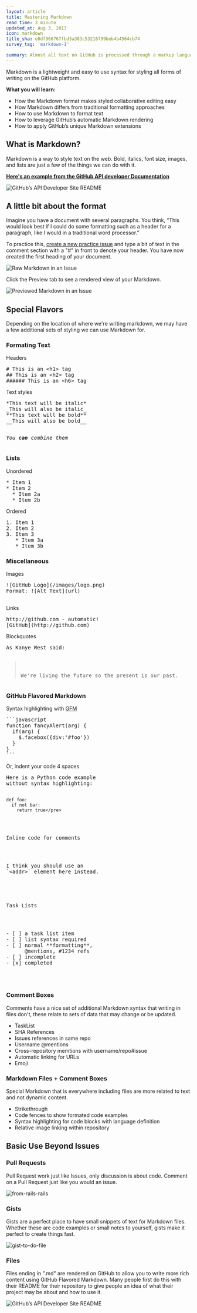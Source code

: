 ```yaml
---
layout: article
title: Mastering Markdown
read_time: 3 minute
updated_at: Aug 3, 2013
icon: markdown
title_sha: e8df966767fbd3a383c53216799beb4b4564cb74
survey_tag: 'markdown-1'

summary: Almost all text on GitHub is processed through a markup language called <em>Markdown</em> — it's an easy way to include simple formatting (like <em>italics</em>, <strong>bold words</strong>, lists, and <a href="/basics/mastering-markdown">links</a>). This guide will show you the ins-and-outs of Markdown on GitHub.
---
```


<a id="intro" title="Intro" class="toc-item"></a>
Markdown is a lightweight and easy to use syntax for styling all forms of writing on the GitHub platform.

**What you will learn:**

* How the Markdown format makes styled collaborative editing easy
* How Markdown differs from traditional formatting approaches
* How to use Markdown to format text
* How to leverage GitHub’s automatic Markdown rendering
* How to apply GitHub’s unique Markdown extensions

<a id="what" title="What is Markdown?" class="toc-item"></a>
## What is Markdown?

Markdown is a way to style text on the web. Bold, italics, font size, images, and lists are just a few of the things we can do with it.

<strong><a href="https://github.com/github/developer.github.com" target="_blank">Here's an example from the GitHub API developer Documentation</a></strong>

![GitHub’s API Developer Site README](masteringmarkdown-github-developer-api-readme.jpg)


<a id="format" title="The Format" class="toc-item"></a>
## A little bit about the format

Imagine you have a document with several paragraphs. You think, “This would look best if I could do some formatting such as a header for a paragraph, like I would in a traditional word processor.”

To practice this, [create a new practice issue](https://github.com/githubtraining/sample-markdown/issues/new) and type a bit of text in the comment section with a "#" in front to denote your header. You have now created the first heading of your document.

![Raw Markdown in an Issue](masteringmarkdown-sample-issue-raw.jpg)

Click the Preview tab to see a rendered view of your Markdown.

![Previewed Markdown in an Issue](masteringmarkdown-sample-issue-preview.jpg)

<a id="special" title="Special Flavors" class="toc-item"></a>
## Special Flavors
Depending on the location of where we're writing markdown, we may have a few additional sets of styling we can use Markdown for.

<div id="markdown-special-flavors">

  <h3>Formating Text</h3>
  <p>Headers</p>
  <pre>
# This is an &lt;h1&gt; tag
## This is an &lt;h2&gt; tag
###### This is an &lt;h6&gt; tag</pre>

  <p>Text styles</p>
  <pre>
*This text will be italic*
_This will also be italic_
**This text will be bold**
__This will also be bold__

*You **can** combine them*</pre>

  <h3>Lists</h3>
  <p>Unordered</p>
  <pre>
* Item 1
* Item 2
  * Item 2a
  * Item 2b</pre>
  <p>Ordered</p>
  <pre>
1. Item 1
2. Item 2
3. Item 3
   * Item 3a
   * Item 3b</pre>

  <h3>Miscellaneous</h3>
  <p>Images</p>
  <pre>
![GitHub Logo](/images/logo.png)
Format: ![Alt Text](url)
  </pre>
  <p>Links</p>
  <pre>
http://github.com - automatic!
[GitHub](http://github.com)</pre>
  <p>Blockquotes</p>
  <pre>
As Kanye West said:

> We're living the future so
> the present is our past.</pre>

  <h3>GitHub Flavored Markdown</h3>
  <p>Syntax highlighting with <a href="http://github.github.com/github-flavored-markdown/" title="GitHub Flavored Markdown" target="_blank">GFM</a></p>
  <pre>
```javascript
function fancyAlert(arg) {
  if(arg) {
    $.facebox({div:'#foo'})
  }
}
```</pre>
  <p>Or, indent your code 4 spaces</p>
  <pre>
Here is a Python code example
without syntax highlighting:

    def foo:
      if not bar:
        return true</pre>
  <p>Inline code for comments</p>
  <pre>
I think you should use an
`&lt;addr&gt;` element here instead.</pre>

  <p>Task Lists</p>
  <pre>
- [ ] a task list item
- [ ] list syntax required
- [ ] normal **formatting**,
      @mentions, #1234 refs
- [ ] incomplete
- [x] completed </pre>

</div>

### Comment Boxes
Comments have a nice set of additional Markdown syntax that writing in files don't, these relate to sets of data that may change or be updated.

* TaskList
* SHA References
* Issues references in same repo
* Username @mentions
* Cross-repository memtions with username/repo#issue
* Automatic linking for URLs
* Emoji

### Markdown Files + Comment Boxes
Special Markdown that is everywhere including files are more related to text and not dynamic content.

* Strikethrough
* Code fences to show formated code examples
* Syntax highlighting for code blocks with language definition
* Relative image linking within repository

<a id="gfm" title="Basic Use Beyond Issues" class="toc-item"></a>
## Basic Use Beyond Issues

### Pull Requests
Pull Request work just like Issues, only discussion is about code. Comment on a Pull Request just like you would an issue.

![from-rails-rails](https://f.cloud.github.com/assets/45141/1573881/09a0fbd4-5136-11e3-8e60-27ad047cce2a.png)

### Gists
Gists are a perfect place to have small snippets of text for Markdown files. Whether these are code examples or small notes to yourself, gists make it perfect to create things fast.

![gist-to-do-file](https://f.cloud.github.com/assets/45141/1545382/9b986474-4d75-11e3-8e26-c712711fcdda.png)


### Files

Files ending in ".md" are rendered on GitHub to allow you to write more rich content using GitHub Flavored Markdown. Many people first do this with their README for their repository to give people an idea of what their project may be about and how to use it.

![GitHub’s API Developer Site README](masteringmarkdown-github-developer-api-readme.jpg)
